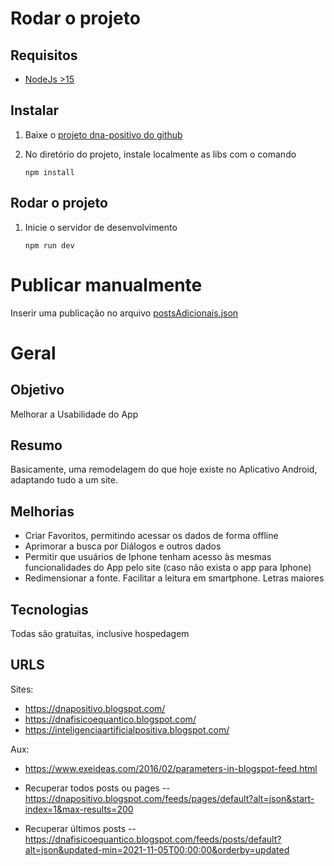 # Rodar o projeto

## Requisitos

- [NodeJs >15](https://nodejs.org/en/download/)

## Instalar

1.  Baixe o [projeto dna-positivo do github](https://github.com/celiudos/dna-positivo)

1.  No diretório do projeto, instale localmente as libs com o comando

        npm install

## Rodar o projeto

1.  Inicie o servidor de desenvolvimento

        npm run dev

# Publicar manualmente

Inserir uma publicação no arquivo [postsAdicionais.json](data/manual/postsAdicionais.json)

# Geral

## Objetivo

Melhorar a Usabilidade do App

## Resumo

Basicamente, uma remodelagem do que hoje existe no Aplicativo Android, adaptando tudo a um site.

## Melhorias

- Criar Favoritos, permitindo acessar os dados de forma offline
- Aprimorar a busca por Diálogos e outros dados
- Permitir que usuários de Iphone tenham acesso às mesmas funcionalidades do App pelo site (caso não exista o app para Iphone)
- Redimensionar a fonte. Facilitar a leitura em smartphone. Letras maiores

## Tecnologias

Todas são gratuitas, inclusive hospedagem

## URLS

Sites:

- https://dnapositivo.blogspot.com/
- https://dnafisicoequantico.blogspot.com/
- https://inteligenciaartificialpositiva.blogspot.com/

Aux:

- https://www.exeideas.com/2016/02/parameters-in-blogspot-feed.html

- Recuperar todos posts ou pages
  -- https://dnapositivo.blogspot.com/feeds/pages/default?alt=json&start-index=1&max-results=200

- Recuperar últimos posts
  -- https://dnafisicoequantico.blogspot.com/feeds/posts/default?alt=json&updated-min=2021-11-05T00:00:00&orderby=updated
